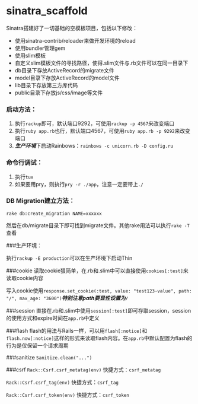 sinatra_scaffold
================

Sinatra搭建好了一切基础的空模板项目，包括以下修改：

- 使用sinatra-contrib/reloader来做开发环境的reload
- 使用bundler管理gem
- 使用slim模板
- 自定义slim模板文件的寻找路径，使得.slim文件与.rb文件可以在同一目录下
- db目录下存放ActiveRecord的migrate文件
- model目录下存放ActiveRecord的model文件
- lib目录下存放第三方库代码
- public目录下存放js/css/image等文件

### 启动方法：

1. 执行`rackup`即可，默认端口9292，可使用`rackup -p 4567`来改变端口
2. 执行`ruby app.rb`也行，默认端口4567，可使用`ruby app.rb -p 9292`来改变端口
3. ***生产环境***下启动Rainbows：`rainbows -c unicorn.rb -D config.ru`

### 命令行调试：

1. 执行`tux`
2. 如果要用pry，则执行`pry -r ./app`，注意一定要带上`./`

### DB Migration建立方法：

`rake db:create_migration NAME=xxxxxx`

然后在db/migrate目录下即可找到migrate文件。其他rake用法可以执行`rake -T`查看

###生产环境：

执行`rackup -E production`可以在生产环境下启动Thin

###cookie
读取cookie狠简单，在.rb和.slim中可以直接使用`cookies[:test]`来读取cookie内容

写入cookie使用`response.set_cookie(:test, value: "test123-value", path: "/", max_age: "3600")`***特别注意path要显性设置为`/`***

###session
直接在.rb和.slim中使用`session[:test]`即可存取session，session的使用方式和expire时间在`app.rb`中定义

###flash
flash的用法与Rails一样，可以用`flash[:notice]`和`flash.now[:notice]`这样的形式来读取flash内容。在`app.rb`中默认配置为flash的行为是仅保留一个请求周期

###sanitize
`Sanitize.clean("...")`

###csrf
`Rack::Csrf.csrf_metatag(env)` 快捷方式：`csrf_metatag`

`Rack::Csrf.csrf_tag(env)` 快捷方式：`csrf_tag`

`Rack::Csrf.csrf_token(env)` 快捷方式：`csrf_token`
